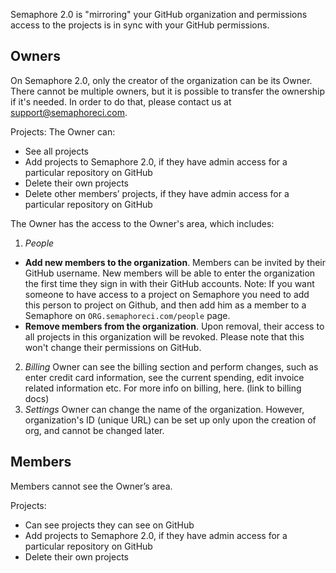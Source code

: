 Semaphore 2.0 is "mirroring" your GitHub organization and permissions access to the projects is in sync with your GitHub permissions.

## Owners
On Semaphore 2.0, only the creator of the organization can be its Owner. There cannot be multiple owners, but it is possible to transfer the ownership if it's needed. In order to do that, please contact us at [support@semaphoreci.com](mailto:support@semaphoreci.com).

Projects:
The Owner can:
- See all projects
- Add projects to Semaphore 2.0, if they have admin access for a particular repository on GitHub
- Delete their own projects
- Delete other members’ projects, if they have admin access for a particular repository on GitHub

The Owner has the access to the Owner's area, which includes:
1. _People_
- **Add new members to the organization**. Members can be invited by their GitHub username. New members will be able to enter the organization the first time they sign in with their GitHub accounts. Note: If you want someone to have access to a project on Semaphore you need to add this person to project on Github, and then add him as a member to a Semaphore on `ORG.semaphoreci.com/people` page.
- **Remove members from the organization**. Upon removal, their access to all projects in this organization will be revoked. Please note that this won't change their permissions on GitHub.
2. _Billing_
Owner can see the billing section and perform changes, such as enter credit card information, see the current spending, edit invoice related information etc. For more info on billing, here. (link to billing docs)
3. _Settings_
Owner can change the name of the organization. However, organization's ID (unique URL) can be set up only upon the creation of org, and cannot be changed later.

## Members

Members cannot see the Owner’s area.

Projects:
- Can see projects they can see on GitHub
- Add projects to Semaphore 2.0, if they have admin access for a particular repository on GitHub
- Delete their own projects
